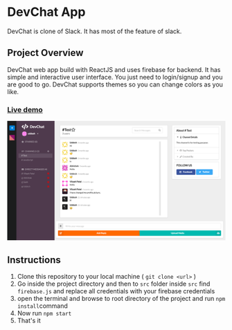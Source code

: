 # DevChat App

DevChat is clone of Slack. It has most of the feature of slack.

## Project Overview

DevChat web app build with ReactJS and uses firebase for backend. It has simple and interactive user interface. You just need to login/signup and you are good to go. DevChat supports themes so you can change colors as you like.

### [Live demo](https://realtime-chat-app88.firebaseapp.com/)

<p>
    <img src="./src/assets/screenshot1.png" />
</p>

## Instructions

1. Clone this repository to your local machine ( ```git clone <url>``` )
2. Go inside the project directory and then to ```src``` folder inside ```src``` find ```firebase.js``` and replace all credentials with your firebase credentials
3. open the terminal and browse to root directory of the project and run ```npm install```command
4. Now run ```npm start```
5. That's it
